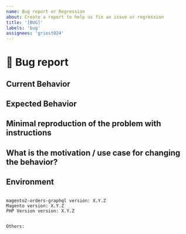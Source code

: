 ```yaml
---
name: Bug report or Regression
about: Create a report to help us fix an issue or regression
title: '[BUG]'
labels: 'bug'
assignees: 'griest024'
---
```


<!--
PLEASE HELP US PROCESS GITHUB ISSUES FASTER BY PROVIDING THE FOLLOWING INFORMATION.

ISSUES MISSING IMPORTANT INFORMATION MAY BE CLOSED WITHOUT INVESTIGATION.
-->

# :bug: Bug report

## Current Behavior
<!-- Describe how the issue manifests. -->


## Expected Behavior
<!-- Describe what the expected behavior is. -->


## Minimal reproduction of the problem with instructions
<!-- Please provide the *STEPS TO REPRODUCE* and if possible a *MINIMAL DEMO* of the problem -->


## What is the motivation / use case for changing the behavior?
<!-- Describe the motivation or the concrete use case. -->


## Environment

<pre><code>
magento2-orders-graphql version: X.Y.Z
Magento version: X.Y.Z 
PHP Version version: X.Y.Z 
<!-- Check whether this is still an issue in the most recent magento2-orders-graphql version -->

Others:
<!-- Anything else relevant?  Operating system version, IDE, package manager, HTTP server, ... -->
</code></pre>